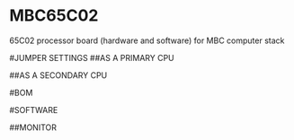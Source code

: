 # MBC65C02
65C02 processor board (hardware and software) for MBC computer stack

#JUMPER SETTINGS
##AS A PRIMARY CPU

##AS A SECONDARY CPU


#BOM

#SOFTWARE

##MONITOR
